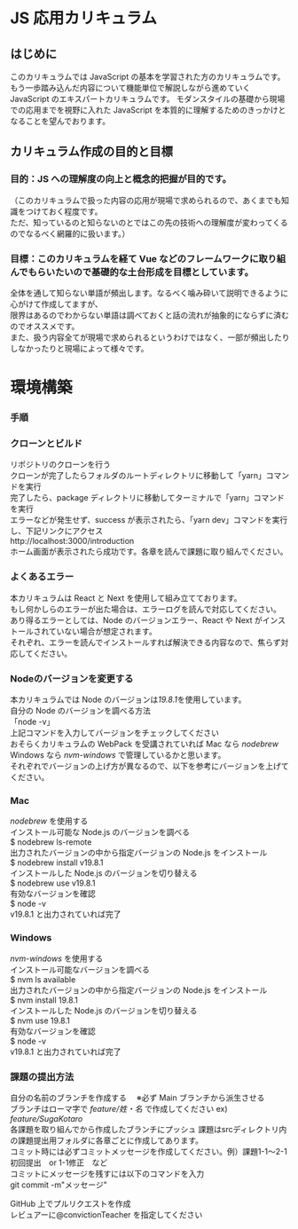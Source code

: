 # JS 応用カリキュラム

## はじめに

このカリキュラムでは JavaScript の基本を学習された方のカリキュラムです。
もう一歩踏み込んだ内容について機能単位で解説しながら進めていく JavaScript のエキスパートカリキュラムです。
モダンスタイルの基礎から現場での応用までを視野に入れた JavaScript を本質的に理解するためのきっかけとなることを望んでおります。

## カリキュラム作成の目的と目標

### 目的：JS への理解度の向上と概念的把握が目的です。
（このカリキュラムで扱った内容の応用が現場で求められるので、あくまでも知識をつけておく程度です。  
ただ、知っているのと知らないのとではこの先の技術への理解度が変わってくるのでなるべく網羅的に扱います。）  

### 目標：このカリキュラムを経て Vue などのフレームワークに取り組んでもらいたいので基礎的な土台形成を目標としています。

全体を通して知らない単語が頻出します。なるべく噛み砕いて説明できるように心がけて作成してますが、  
限界はあるのでわからない単語は調べておくと話の流れが抽象的にならずに済むのでオススメです。  
また、扱う内容全てが現場で求められるというわけではなく、一部が頻出したりしなかったりと現場によって様々です。  

# 環境構築

### 手順

### クローンとビルド
リポジトリのクローンを行う  
クローンが完了したらフォルダのルートディレクトリに移動して「yarn」コマンドを実行  
完了したら、package ディレクトリに移動してターミナルで「yarn」コマンドを実行  
エラーなどが発生せず、success が表示されたら、「yarn dev」コマンドを実行し、下記リンクにアクセス  
http://localhost:3000/introduction  
ホーム画面が表示されたら成功です。各章を読んで課題に取り組んでください。  

### よくあるエラー

本カリキュラムは React と Next を使用して組み立てております。  
もし何かしらのエラーが出た場合は、エラーログを読んで対応してください。  
あり得るエラーとしては、Node のバージョンエラー、React や Next がインストールされていない場合が想定されます。  
それぞれ、エラーを読んでインストールすれば解決できる内容なので、焦らず対応してください。  

### Nodeのバージョンを変更する

本カリキュラムでは Node のバージョンは*19.8.1*を使用しています。  
自分の Node のバージョンを調べる方法  
「node -v」  
上記コマンドを入力してバージョンをチェックしてください  
おそらくカリキュラムの WebPack を受講されていれば Mac なら _nodebrew_ Windows なら _nvm-windows_ で管理しているかと思います。  
それぞれでバージョンの上げ方が異なるので、以下を参考にバージョンを上げてください。  

### Mac

_nodebrew_ を使用する  
インストール可能な Node.js のバージョンを調べる  
$ nodebrew ls-remote  
出力されたバージョンの中から指定バージョンの Node.js をインストール  
$ nodebrew install v19.8.1  
インストールした Node.js のバージョンを切り替える  
$ nodebrew use v19.8.1  
有効なバージョンを確認  
$ node -v  
v19.8.1 と出力されていれば完了  

### Windows  

_nvm-windows_ を使用する  
インストール可能なバージョンを調べる  
$ nvm ls available  
出力されたバージョンの中から指定バージョンの Node.js をインストール  
$ nvm install 19.8.1  
インストールした Node.js のバージョンを切り替える  
$ nvm use 19.8.1  
有効なバージョンを確認  
$ node -v  
v19.8.1 と出力されていれば完了  

### 課題の提出方法

自分の名前のブランチを作成する　 ※必ず Main ブランチから派生させる　  
ブランチはローマ字で *feature/姓・名* で作成してください ex) *feature/SugaKotaro*  
各課題を取り組んでから作成したブランチにプッシュ 課題はsrcディレクトリ内の課題提出用フォルダに各章ごとに作成してあります。  
コミット時には必ずコミットメッセージを作成してください。例）課題1-1〜2-1初回提出　or 1-1修正　など  
コミットにメッセージを残すには以下のコマンドを入力  
git commit -m"メッセージ"  

GitHub 上でプルリクエストを作成  
レビュアーに@convictionTeacher を指定してください  
